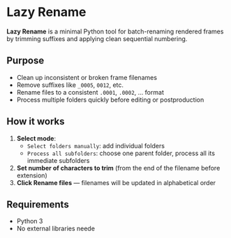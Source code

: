 # Lazy Rename

**Lazy Rename** is a minimal Python tool for batch-renaming rendered frames by trimming suffixes and applying clean sequential numbering.

## Purpose

- Clean up inconsistent or broken frame filenames  
- Remove suffixes like `_0005`, `0012`, etc.  
- Rename files to a consistent `.0001`, `.0002`, … format  
- Process multiple folders quickly before editing or postproduction

## How it works

1. **Select mode**:
   - `Select folders manually`: add individual folders
   - `Process all subfolders`: choose one parent folder, process all its immediate subfolders
2. **Set number of characters to trim** (from the end of the filename before extension)
3. **Click Rename files** — filenames will be updated in alphabetical order

## Requirements

- Python 3
- No external libraries neede

